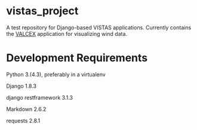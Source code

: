 # vistas_project
A test repository for Django-based VISTAS applications. Currently contains the [VALCEX](https://github.com/TaylorMutch/valcex) application for visualizing wind data.

# Development Requirements

Python 3.(4.3), preferably in a virtualenv

Django 1.8.3

django restframework 3.1.3

Markdown 2.6.2

requests 2.8.1
